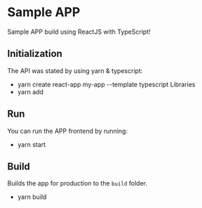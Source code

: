 # Sample APP
Sample APP build using ReactJS with TypeScript!

## Initialization
The API was stated by using yarn & typescript:
- yarn create react-app my-app --template typescript
Libraries
- yarn add 

## Run
You can run the APP frontend by running:
- yarn start

## Build
Builds the app for production to the `build` folder.
- yarn build